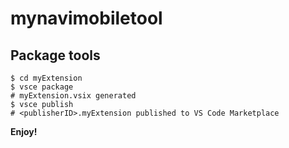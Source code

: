 # mynavimobiletool

## Package tools

```
$ cd myExtension
$ vsce package
# myExtension.vsix generated
$ vsce publish
# <publisherID>.myExtension published to VS Code Marketplace
```

**Enjoy!**

